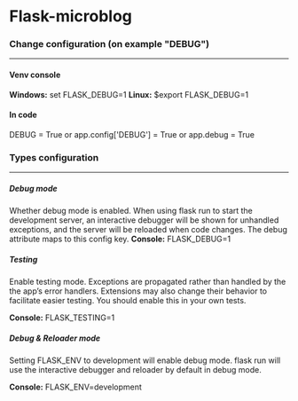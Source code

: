 # **Flask-microblog**
### Change configuration (on example "DEBUG")
---
#### Venv console
**Windows:** set FLASK_DEBUG=1
**Linux:** $export FLASK_DEBUG=1
#### In code
DEBUG = True
or
app.config['DEBUG'] = True
or
app.debug = True

### Types configuration
---
##### Debug mode
 Whether debug mode is enabled. When using flask run to start the development server, an interactive debugger will be shown for unhandled exceptions, and the server will be reloaded when code changes. The debug attribute maps to this config key.
**Console:** FLASK_DEBUG=1


##### Testing
Enable testing mode. Exceptions are propagated rather than handled by the the app’s error handlers. Extensions may also change their behavior to facilitate easier testing. You should enable this in your own tests.

**Console:** FLASK_TESTING=1

##### Debug & Reloader mode
Setting FLASK_ENV to development will enable debug mode. flask run will use the interactive debugger and reloader by default in debug mode.

**Console:** FLASK_ENV=development

